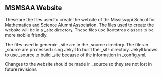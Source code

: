 MSMSAA Website
--------------

These are the files used to create the website of the Mississippi
School for Mathematics and Science Alumni Association.  The files used
to create the website will be in a \_site directory.  These files
use Bootstrap classes to be more mobile friendly.  

The files used to generate \_site are in the \_source directory.
The files in \_source are processed using Jekyll to build the \_site 
directory.  Jekyll knows to use \_source to build \_site because of
the information in \_config.yml.

Changes to the website should be made in \_source so they are not lost
in future revisions.
